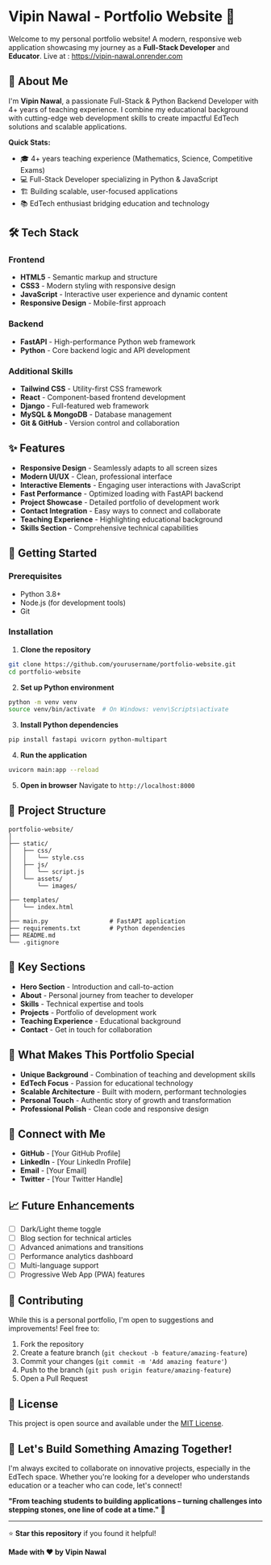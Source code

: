 # Vipin Nawal - Portfolio Website 🚀

Welcome to my personal portfolio website! A modern, responsive web application showcasing my journey as a **Full-Stack Developer** and **Educator**.
Live at : https://vipin-nawal.onrender.com
## 🌟 About Me

I'm **Vipin Nawal**, a passionate Full-Stack & Python Backend Developer with 4+ years of teaching experience. I combine my educational background with cutting-edge web development skills to create impactful EdTech solutions and scalable applications.

**Quick Stats:**
- 🎓 4+ years teaching experience (Mathematics, Science, Competitive Exams)
- 💻 Full-Stack Developer specializing in Python & JavaScript
- 🏗️ Building scalable, user-focused applications
- 📚 EdTech enthusiast bridging education and technology

## 🛠️ Tech Stack

### Frontend
- **HTML5** - Semantic markup and structure
- **CSS3** - Modern styling with responsive design
- **JavaScript** - Interactive user experience and dynamic content
- **Responsive Design** - Mobile-first approach

### Backend
- **FastAPI** - High-performance Python web framework
- **Python** - Core backend logic and API development

### Additional Skills
- **Tailwind CSS** - Utility-first CSS framework
- **React** - Component-based frontend development
- **Django** - Full-featured web framework
- **MySQL & MongoDB** - Database management
- **Git & GitHub** - Version control and collaboration

## ✨ Features

- **Responsive Design** - Seamlessly adapts to all screen sizes
- **Modern UI/UX** - Clean, professional interface
- **Interactive Elements** - Engaging user interactions with JavaScript
- **Fast Performance** - Optimized loading with FastAPI backend
- **Project Showcase** - Detailed portfolio of development work
- **Contact Integration** - Easy ways to connect and collaborate
- **Teaching Experience** - Highlighting educational background
- **Skills Section** - Comprehensive technical capabilities

## 🚀 Getting Started

### Prerequisites
- Python 3.8+
- Node.js (for development tools)
- Git

### Installation

1. **Clone the repository**
```bash
git clone https://github.com/yourusername/portfolio-website.git
cd portfolio-website
```

2. **Set up Python environment**
```bash
python -m venv venv
source venv/bin/activate  # On Windows: venv\Scripts\activate
```

3. **Install Python dependencies**
```bash
pip install fastapi uvicorn python-multipart
```

4. **Run the application**
```bash
uvicorn main:app --reload
```

5. **Open in browser**
Navigate to `http://localhost:8000`

## 📁 Project Structure

```
portfolio-website/
│
├── static/
│   ├── css/
│   │   └── style.css
│   ├── js/
│   │   └── script.js
│   └── assets/
│       └── images/
│
├── templates/
│   └── index.html
│
├── main.py                 # FastAPI application
├── requirements.txt        # Python dependencies
├── README.md
└── .gitignore
```

## 🎯 Key Sections

- **Hero Section** - Introduction and call-to-action
- **About** - Personal journey from teacher to developer
- **Skills** - Technical expertise and tools
- **Projects** - Portfolio of development work
- **Teaching Experience** - Educational background
- **Contact** - Get in touch for collaboration

## 🌱 What Makes This Portfolio Special

- **Unique Background** - Combination of teaching and development skills
- **EdTech Focus** - Passion for educational technology
- **Scalable Architecture** - Built with modern, performant technologies
- **Personal Touch** - Authentic story of growth and transformation
- **Professional Polish** - Clean code and responsive design

## 🔗 Connect with Me

- **GitHub** - [Your GitHub Profile]
- **LinkedIn** - [Your LinkedIn Profile]
- **Email** - [Your Email]
- **Twitter** - [Your Twitter Handle]

## 📈 Future Enhancements

- [ ] Dark/Light theme toggle
- [ ] Blog section for technical articles
- [ ] Advanced animations and transitions
- [ ] Performance analytics dashboard
- [ ] Multi-language support
- [ ] Progressive Web App (PWA) features

## 🤝 Contributing

While this is a personal portfolio, I'm open to suggestions and improvements! Feel free to:

1. Fork the repository
2. Create a feature branch (`git checkout -b feature/amazing-feature`)
3. Commit your changes (`git commit -m 'Add amazing feature'`)
4. Push to the branch (`git push origin feature/amazing-feature`)
5. Open a Pull Request

## 📝 License

This project is open source and available under the [MIT License](LICENSE).

## 💬 Let's Build Something Amazing Together!

I'm always excited to collaborate on innovative projects, especially in the EdTech space. Whether you're looking for a developer who understands education or a teacher who can code, let's connect!

**"From teaching students to building applications – turning challenges into stepping stones, one line of code at a time."** 💜

---

⭐ **Star this repository** if you found it helpful!

**Made with ❤️ by Vipin Nawal**
